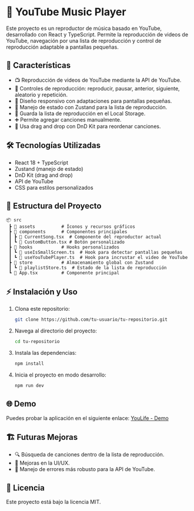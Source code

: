 # 🎵 YouTube Music Player

Este proyecto es un reproductor de música basado en YouTube, desarrollado con React y TypeScript. Permite la reproducción de videos de YouTube, navegación por una lista de reproducción y control de reproducción adaptable a pantallas pequeñas.

## 🚀 Características
- 📺 Reproducción de videos de YouTube mediante la API de YouTube.
- 🔁 Controles de reproducción: reproducir, pausar, anterior, siguiente, aleatorio y repetición.
- 📱 Diseño responsivo con adaptaciones para pantallas pequeñas.
- 🎵 Manejo de estado con Zustand para la lista de reproducción.
- 💾 Guarda la lista de reproducción en el Local Storage.
- ➕ Permite agregar canciones manualmente.
- 🎯 Usa drag and drop con DnD Kit para reordenar canciones.

## 🛠️ Tecnologías Utilizadas
- React 18 + TypeScript
- Zustand (manejo de estado)
- DnD Kit (drag and drop)
- API de YouTube
- CSS para estilos personalizados

## 📂 Estructura del Proyecto
```
📦 src
 ┣ 📂 assets          # Íconos y recursos gráficos
 ┣ 📂 components      # Componentes principales
 ┃ ┣ 📜 CurrentSong.tsx  # Componente del reproductor actual
 ┃ ┗ 📜 CustomButton.tsx # Botón personalizado
 ┣ 📂 hooks           # Hooks personalizados
 ┃ ┗ 📜 useIsSmallScreen.ts  # Hook para detectar pantallas pequeñas
 ┃ ┗ 📜 useYouTubePlayer.ts  # Hook para incrustar el video de YouTube
 ┣ 📂 store           # Almacenamiento global con Zustand
 ┃ ┗ 📜 playlistStore.ts  # Estado de la lista de reproducción
 ┗ 📜 App.tsx         # Componente principal
```

## ⚡ Instalación y Uso
1. Clona este repositorio:
   ```sh
   git clone https://github.com/tu-usuario/tu-repositorio.git
   ```
2. Navega al directorio del proyecto:
   ```sh
   cd tu-repositorio
   ```
3. Instala las dependencias:
   ```sh
   npm install
   ```
4. Inicia el proyecto en modo desarrollo:
   ```sh
   npm run dev
   ```

## 🌐 Demo
Puedes probar la aplicación en el siguiente enlace:
[YouLife - Demo](https://youlife.pages.dev)

## 🏗️ Futuras Mejoras
- 🔍 Búsqueda de canciones dentro de la lista de reproducción.
- 🎨 Mejoras en la UI/UX.
- 🛑 Manejo de errores más robusto para la API de YouTube.

## 📄 Licencia
Este proyecto está bajo la licencia MIT.

